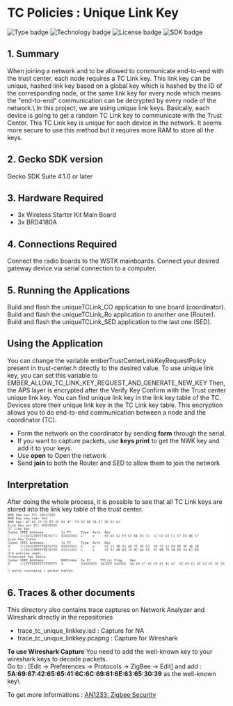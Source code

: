 # TC Policies : Unique Link Key
![Type badge](https://img.shields.io/badge/Type-Virtual%20application-green)
![Technology badge](https://img.shields.io/badge/Technology-Zigbee-green)
![License badge](https://img.shields.io/badge/License-Zlib-green)
![SDK badge](https://img.shields.io/badge/SDK-v4.1.0-green)

## 1. Summary
When joining a network and to be allowed to communicate end-to-end with the trust center, each node requires a TC Link key. This link key can be unique, hashed link key based on a global key which is hashed by the ID of the corresponding node, or the same link key for every node which means the "end-to-end" communication can be decrypted by every node of the network.\ 
In this project, we are using unique link keys. Basically, each device is going to get a random TC Link key to communicate with the Trust Center. This TC Link key is unique for each device in the network. It seems more secure to use this method but it requires more RAM to store all the keys.

## 2. Gecko SDK version
Gecko SDK Suite 4.1.0 or later
## 3. Hardware Required
* 3x Wireless Starter Kit Main Board 
* 3x BRD4180A
## 4. Connections Required
Connect the radio boards to the WSTK mainboards. Connect your desired gateway device via serial connection to a computer. 

## 5. Running the Applications
Build and flash the uniqueTCLink_CO application to one board (coordinator).
Build and flash the uniqueTCLink_Ro application to another one (Router).
Build and flash the uniqueTCLink_SED application to the last one (SED).

## Using the Application
You can change the variable emberTrustCenterLinkKeyRequestPolicy present in trust-center.h directly to the desired value. To use unique link key, you can set this variable to EMBER_ALLOW_TC_LINK_KEY_REQUEST_AND_GENERATE_NEW_KEY
Then, the APS layer is encrypted after the Verify Key Confirm with the Trust center unique link key. 
You can find unique link key in the link key table of the TC.
Devices store their unique link key in the TC Link key table. This encryption allows you to do end-to-end communication between a node and the coordinator (TC).

* Form the network on the coordinator by sending **form** through the serial.
* If you want to capture packets, use **keys print** to get the NWK key and add it to your keys.
* Use **open** to Open the network
* Send **join** to both the Router and SED to allow them to join the network

## Interpretation
After doing the whole process, it is possible to see that all TC Link keys are stored into the link key table of the trust center.
![alt text](doc/keys_print_display.PNG "Keys Print Capture")

## 6. Traces & other documents
This directory also contains trace captures on Network Analyzer and Wireshark directly in the repositories
* trace_tc_unique_linkkey.isd : Capture for NA
* trace_tc_unique_linkkey.pcapng : Capture for Wireshark   

**To use Wireshark Capture**
You need to add the well-known key to your wireshark keys to decode packets.\
Go to : [Edit -> Preferences -> Protocols -> ZigBee -> Edit] and add :
**5A:69:67:42:65:65:41:6C:6C:69:61:6E:63:65:30:39** as the well-known key\

To get more informations : [AN1233: Zigbee Security](https://www.silabs.com/documents/public/application-notes/an1233-zigbee-security.pdf)